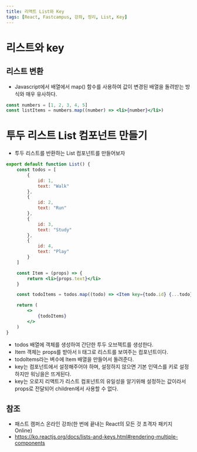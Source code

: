 ```yaml
---
title: 리액트 List와 Key
tags: [React, Fastcampus, 강좌, 정리, List, Key]
---
```


# 리스트와 key

## 리스트 변환

- Javascript에서 배열에서 map() 함수를 사용하여 값이 변경된 배열을 돌려받는 방식와 매우 유사하다.

```jsx
const numbers = [1, 2, 3, 4, 5]
const listItems = numbers.map((number) => <li>{number}</li>)
```

# 투두 리스트 List 컴포넌트 만들기

- 투두 리스트를 반환하는 List 컴포넌트를 만들어보자
```jsx
export default function List() {
    const todos = [
        {
            id: 1,
            text: "Walk"
        },
        {
            id: 2,
            text: "Run"
        },
        {
            id: 3,
            text: "Study"
        },
        {
            id: 4,
            text: "Play"
        }
    ]

    const Item = (props) => {
        return <li>{props.text}</li>
    }

    const todoItems = todos.map((todo) => <Item key={todo.id} {...todo} />)

    return (
        <>
            {todoItems}
        </>
    )
}
```

- todos 배열에 객체를 생성하여 간단한 투두 오브젝트를 생성한다.
- Item 객체는 props를 받아서 li 태그로 리스트를 보여주는 컴포넌트이다.
- todoItems라는 벼수에 Item 배열을 만들어서 돌려준다.
- key는 컴포넌트에서 설정해주어야 하며, 설정하지 않으면 기본 인덱스를 키로 설정하지만 워닝을은 뜨게된다.
- key는 오로지 리액트가 리스트 컴포넌트의 유일성을 알기위해 설정하는 값이라서 props로 전달되어 children에서 사용할 수 없다.

## 참조

- 패스트 캠퍼스 온라인 강좌(한 번에 끝내는 React의 모든 것 초격자 패키지 Online)
- https://ko.reactjs.org/docs/lists-and-keys.html#rendering-multiple-components